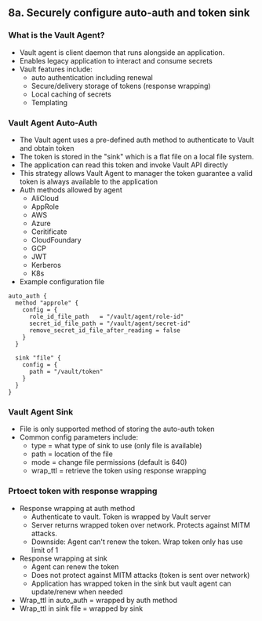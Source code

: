 ## 8a. Securely configure auto-auth and token sink
### What is the Vault Agent?
- Vault agent is client daemon that runs alongside an application.
- Enables legacy application to interact and consume secrets
- Vault features include:
  - auto authentication including renewal
  - Secure/delivery storage of tokens (response wrapping)
  - Local caching of secrets
  - Templating
### Vault Agent Auto-Auth
- The Vault agent uses a pre-defined auth method to authenticate to Vault and obtain token
- The token is stored in the "sink" which is a flat file on a local file system.
- The application can read this token and invoke Vault API directly
- This strategy allows Vault Agent to manager the token guarantee a valid token is always available to the application
- Auth methods allowed by agent
  - AliCloud
  - AppRole
  - AWS
  - Azure
  - Ceritificate
  - CloudFoundary
  - GCP
  - JWT
  - Kerberos
  - K8s
- Example configuration file
```
auto_auth {
  method "approle" {
    config = {
      role_id_file_path   = "/vault/agent/role-id"
      secret_id_file_path = "/vault/agent/secret-id"
      remove_secret_id_file_after_reading = false
    }
  }

  sink "file" {
    config = {
      path = "/vault/token"
    }
  }
}
```
### Vault Agent Sink
- File is only supported method of storing the auto-auth token
- Common config parameters include:
  - type = what type of sink to use (only file is available)
  - path = location of the file
  - mode = change file permissions (default is 640)
  - wrap_ttl = retrieve the token using response wrapping
### Prtoect token with response wrapping
- Response wrapping at auth method
  - Authenticate to vault. Token is wrapped by Vault server
  - Server returns wrapped token over network. Protects against MITM attacks.
  - Downside: Agent can't renew the token. Wrap token only has use limit of 1
- Response wrapping at sink
  - Agent can renew the token
  - Does not protect against MITM attacks (token is sent over network)
  - Application has wrapped token in the sink but vault agent can update/renew when needed
- Wrap_ttl in auto_auth = wrapped by auth method
- Wrap_ttl in sink file = wrapped by sink
